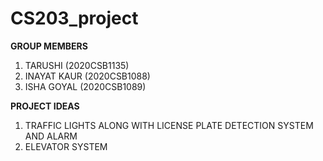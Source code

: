 # CS203_project

**GROUP MEMBERS**
1. TARUSHI         (2020CSB1135)
2. INAYAT KAUR     (2020CSB1088)
3. ISHA GOYAL      (2020CSB1089)

**PROJECT IDEAS**
1. TRAFFIC LIGHTS ALONG WITH LICENSE PLATE DETECTION SYSTEM AND ALARM 
2. ELEVATOR SYSTEM
